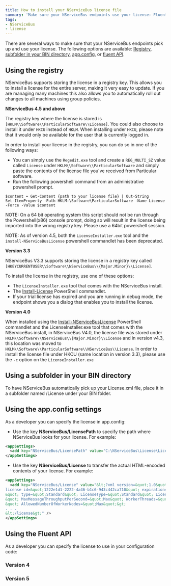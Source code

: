 ```yaml
---
title: How to install your NServiceBus license file
summary: 'Make sure your NServiceBus endpoints use your license: Fluent API, app.config, subfolder in your BIN directory, or registry.'
tags:
- NServiceBus
- license
---
```


There are several ways to make sure that your NServiceBus endpoints pick up and use your license. The following options are available: [Registry](#registry), [subfolder in your BIN directory](#subfolder_in_BIN), [app.config](#app.config), or [fluent API](#fluent_api).

Using the registry
-------------------------------------------------------
NServiceBus supports storing the license in a registry key. This allows you to install a license for the entire server, making it very easy to update. If you are managing many machines this also allows you to automatically roll out changes to all machines using group policies. 

**NServiceBus 4.5 and above**

The registry key where the license is stored is `[HKLM\\Software\\ParticularSoftware\\License]`. You could also choose to install it under `HKCU` instead of `HKLM`. When installing under `HKCU`, please note that it would only be available for the user that is currently logged in. 

In order to install your license in the registry, you can do so in one of the following ways:

- You can simply use the `Regedit.exe` tool and create a `REG_MULTI_SZ` value called `License` under `HKLM\\Software\\ParticularSoftware` and simply paste the contents of the license file you've received from Particular software. 
- Run the following powershell command from an administrative powershell prompt.

```
$content = Get-Content {path to your license file} | Out-String
Set-ItemProperty -Path HKLM:\Software\ParticularSoftware -Name License -Force -Value $content
```
NOTE: On a 64 bit operating system this script should not be run through the Powershell(x86) console prompt, doing so will result in the license being imported into the wrong registry key. Please use a 64bit powershell session.  

NOTE: As of version 4.5, both the `LicenseInstaller.exe` tool and the `install-NServiceBusLicense` powershell commandlet has been deprecated. 

**Version 3.3**

NServiceBus V3.3 supports storing the license in a registry key called `[HKEYCURRENTUSER\\Software\\NServiceBus\\{Major.Minor}\\License]`.

To install the license in the registry, use one of these options:

-   The `LicenseInstaller.exe` tool that comes with the NServiceBus install.
-   The [Install-License](managing-nservicebus-using-powershell.md) PowerShell commandlet.
-   If your trial license has expired and you are running in debug mode, the endpoint shows you a dialog that enables you to install the license.

**Version 4.0** 

When installed using the [Install-NServiceBusLicense](managing-nservicebus-using-powershell.md) PowerShell commandlet and the LicenseInstaller.exe tool that comes with the NServiceBus install, in NServiceBus V4.0, the license file was stored under `HKLM\\Software\\NServiceBus\\{Major.Minor}\\License` and in version v4.3, this location was moved to `HKLM\\Software\\ParticularSoftware\\NServiceBus\\License`. 
In order to install the license file under HKCU (same location in version 3.3), please use the `-c` option on the `LicenseInstaller.exe`


Using a subfolder in your BIN directory
--------------------------------------------------------------------------------------------

To have NServiceBus automatically pick up your License.xml file, place it in a subfolder named /License under your BIN folder.


Using the app.config settings
------------------------------------------------------

As a developer you can specify the license in app.config:

-   Use the key **NServiceBus/LicensePath** to specify the path where NServiceBus looks for your license. For example:

```XML
<appSettings>
  <add key="NServiceBus/LicensePath" value="C:\NServiceBus\License\License.xml" />
</appSettings>
```
-   Use the key **NServiceBus/License** to transfer the actual HTML-encoded contents of your license. For example:

```XML
<appSettings>
  <add key="NServiceBus/License" value="&lt;?xml version=&quot;1.0&quot; encoding=&quot;utf-8&quot;?&gt;&lt;
license id=&quot;1222e1d1-2222-4a46-b1c6-943c442ca710&quot; expiration=&quot;2013-11-30T00:00:00.0000000
&quot; type=&quot;Standard&quot; LicenseType=&quot;Standard&quot; LicenseVersion=&quot;4.0
&quot; MaxMessageThroughputPerSecond=&quot;Max&quot; WorkerThreads=&quot;Max
&quot; AllowedNumberOfWorkerNodes=&quot;Max&quot;&gt;
. . .
&lt;/license&gt;" />  
</appSettings>
```


Using the Fluent API
-------------------------------------------------------------

As a developer you can specify the license to use in your configuration code:

### Version 4

<!-- import LicenseV4 -->

### Version 5

<!-- import LicenseV5 --> 
